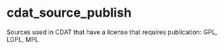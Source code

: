 # cdat_source_publish
Sources used in CDAT that have a license that requires publication: GPL, LGPL, MPL
